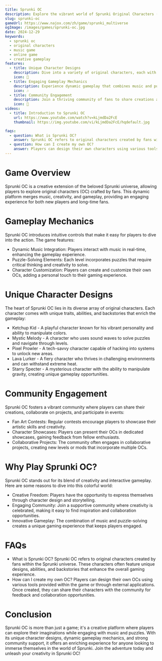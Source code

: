 ```yaml
---
title: Sprunki OC
description: Explore the vibrant world of Sprunki Original Characters (OC), where creativity meets gameplay in a unique musical adventure.
slug: sprunki-oc
gameUrl: https://www.najox.com/zh/game/sprunki_multiverse
ogImage: /images/games/sprunki-oc.jpg
date: 2024-12-29
keywords:
  - sprunki oc
  - original characters
  - music game
  - online game
  - creative gameplay
features:
  - title: Unique Character Designs
    description: Dive into a variety of original characters, each with their own backstory and abilities.
    icon: 🌟
  - title: Engaging Gameplay Mechanics
    description: Experience dynamic gameplay that combines music and puzzle-solving elements.
    icon: 🎶
  - title: Community Engagement
    description: Join a thriving community of fans to share creations and participate in events.
    icon: 🤝
videos:
  - title: Introduction to Sprunki OC
    url: https://www.youtube.com/watch?v=kLjmdDa2FcE
    thumbnail: https://img.youtube.com/vi/kLjmdDa2FcE/hqdefault.jpg

faqs:
  - question: What is Sprunki OC?
    answer: Sprunki OC refers to original characters created by fans within the Sprunki universe, often featuring unique designs and stories.
  - question: How can I create my own OC?
    answer: Players can design their own characters using various tools and share them within the community for feedback and collaboration.
---
```


# Game Overview

Sprunki OC is a creative extension of the beloved Sprunki universe, allowing players to explore original characters (OC) crafted by fans. This dynamic platform merges music, creativity, and gameplay, providing an engaging experience for both new players and long-time fans.

# Gameplay Mechanics

Sprunki OC introduces intuitive controls that make it easy for players to dive into the action. The game features:

- Dynamic Music Integration: Players interact with music in real-time, enhancing the gameplay experience.
- Puzzle-Solving Elements: Each level incorporates puzzles that require critical thinking and creativity to solve.
- Character Customization: Players can create and customize their own OCs, adding a personal touch to their gaming experience.

# Unique Character Designs

The heart of Sprunki OC lies in its diverse array of original characters. Each character comes with unique traits, abilities, and backstories that enrich the gameplay:

- Ketchup Kid - A playful character known for his vibrant personality and ability to manipulate colors.
- Mystic Melody - A character who uses sound waves to solve puzzles and navigate through levels.
- Pixel Prowler - A tech-savvy character capable of hacking into systems to unlock new areas.
- Lava Lurker - A fiery character who thrives in challenging environments and can withstand extreme heat.
- Starry Specter - A mysterious character with the ability to manipulate gravity, creating unique gameplay opportunities.

# Community Engagement

Sprunki OC fosters a vibrant community where players can share their creations, collaborate on projects, and participate in events:

- Fan Art Contests: Regular contests encourage players to showcase their artistic skills and creativity.
- Character Showcases: Players can present their OCs in dedicated showcases, gaining feedback from fellow enthusiasts.
- Collaborative Projects: The community often engages in collaborative projects, creating new levels or mods that incorporate multiple OCs.

# Why Play Sprunki OC?

Sprunki OC stands out for its blend of creativity and interactive gameplay. Here are some reasons to dive into this colorful world:

- Creative Freedom: Players have the opportunity to express themselves through character design and storytelling.
- Engaging Community: Join a supportive community where creativity is celebrated, making it easy to find inspiration and collaboration opportunities.
- Innovative Gameplay: The combination of music and puzzle-solving creates a unique gaming experience that keeps players engaged.

# FAQs

- What is Sprunki OC?
  Sprunki OC refers to original characters created by fans within the Sprunki universe. These characters often feature unique designs, abilities, and backstories that enhance the overall gaming experience.
- How can I create my own OC?
  Players can design their own OCs using various tools provided within the game or through external applications. Once created, they can share their characters with the community for feedback and collaboration opportunities.

# Conclusion

Sprunki OC is more than just a game; it's a creative platform where players can explore their imaginations while engaging with music and puzzles. With its unique character designs, dynamic gameplay mechanics, and strong community support, it offers an enriching experience for anyone looking to immerse themselves in the world of Sprunki.
Join the adventure today and unleash your creativity in Sprunki OC!